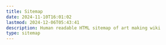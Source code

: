 ```yaml
---
title: Sitemap
date: 2024-11-10T16:01:02
lastmod: 2024-12-06T05:43:41
description: Human readable HTML sitemap of art making wiki
type: sitemap
---
```

